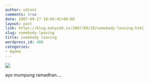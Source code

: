 ```yaml
---
author: udienz
comments: true
date: 2007-09-27 18:04:41+00:00
layout: post
link: https://blog.mahyudd.in/2007/09/28/somebody-leaving.html
slug: somebody-leaving
title: somebody leaving
wordpress_id: 409
categories:
- Agama
---
```


![](http://i96.photobucket.com/albums/l196/tenuk_goreng/pose4.jpg)

ayo mumpung ramadhan....
